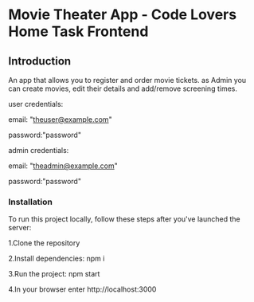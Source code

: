 # Movie Theater App - Code Lovers Home Task Frontend

## Introduction

An app that allows you to register and order movie tickets. as Admin you can create movies, edit their details and add/remove screening times.

user credentials:

email: "theuser@example.com"

password:"password"


admin credentials: 

email: "theadmin@example.com" 

password:"password"

### Installation
To run this project locally, follow these steps after you've launched the server:

1.Clone the repository

2.Install dependencies: npm i

3.Run the project: npm start

4.In your browser enter http://localhost:3000


